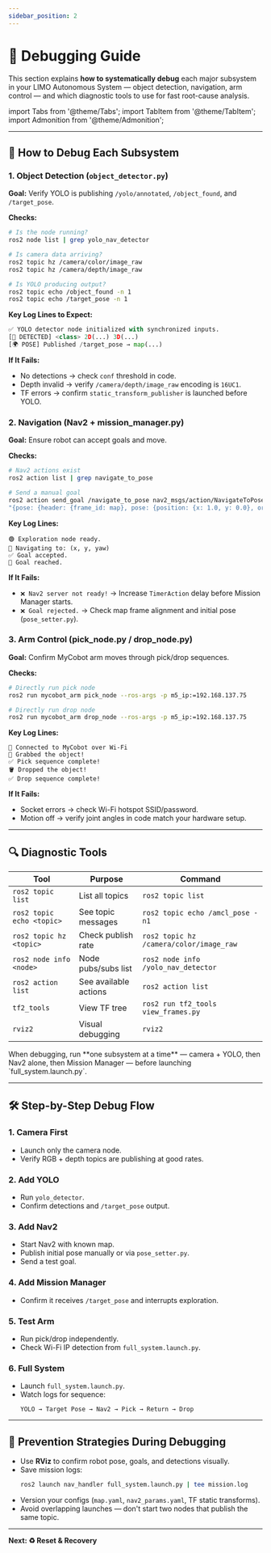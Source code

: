 ```yaml
---
sidebar_position: 2
---
```


# 🐞 Debugging Guide

This section explains **how to systematically debug** each major subsystem in your LIMO Autonomous System — object detection, navigation, arm control — and which diagnostic tools to use for fast root-cause analysis.

import Tabs from '@theme/Tabs';
import TabItem from '@theme/TabItem';
import Admonition from '@theme/Admonition';

---

## 🧩 How to Debug Each Subsystem

### 1. Object Detection (`object_detector.py`)
**Goal:** Verify YOLO is publishing `/yolo/annotated`, `/object_found`, and `/target_pose`.

**Checks:**
```bash
# Is the node running?
ros2 node list | grep yolo_nav_detector

# Is camera data arriving?
ros2 topic hz /camera/color/image_raw
ros2 topic hz /camera/depth/image_raw

# Is YOLO producing output?
ros2 topic echo /object_found -n 1
ros2 topic echo /target_pose -n 1
```

**Key Log Lines to Expect:**
```python
✅ YOLO detector node initialized with synchronized inputs.
[📍 DETECTED] <class> 2D(...) 3D(...)
[🌍 POSE] Published /target_pose → map(...)
```

**If It Fails:**
- No detections → check `conf` threshold in code.
- Depth invalid → verify `/camera/depth/image_raw` encoding is `16UC1`.
- TF errors → confirm `static_transform_publisher` is launched before YOLO.

### 2. Navigation (Nav2 + mission_manager.py)
**Goal:** Ensure robot can accept goals and move.

**Checks:**
```bash
# Nav2 actions exist
ros2 action list | grep navigate_to_pose

# Send a manual goal
ros2 action send_goal /navigate_to_pose nav2_msgs/action/NavigateToPose \
"{pose: {header: {frame_id: map}, pose: {position: {x: 1.0, y: 0.0}, orientation: {w: 1.0}}}}"
```

**Key Log Lines:**
```
🟢 Exploration node ready.
🚀 Navigating to: (x, y, yaw)
✅ Goal accepted.
🏁 Goal reached.
```

**If It Fails:**
- `❌ Nav2 server not ready!` → Increase `TimerAction` delay before Mission Manager starts.
- `❌ Goal rejected.` → Check map frame alignment and initial pose (`pose_setter.py`).

### 3. Arm Control (pick_node.py / drop_node.py)
**Goal:** Confirm MyCobot arm moves through pick/drop sequences.

**Checks:**
```bash
# Directly run pick node
ros2 run mycobot_arm pick_node --ros-args -p m5_ip:=192.168.137.75

# Directly run drop node
ros2 run mycobot_arm drop_node --ros-args -p m5_ip:=192.168.137.75
```

**Key Log Lines:**
```
🤖 Connected to MyCobot over Wi-Fi
🧲 Grabbed the object!
✅ Pick sequence complete!
🪣 Dropped the object!
✅ Drop sequence complete!
```

**If It Fails:**
- Socket errors → check Wi-Fi hotspot SSID/password.
- Motion off → verify joint angles in code match your hardware setup.

---

## 🔍 Diagnostic Tools

| Tool | Purpose | Command |
|------|---------|---------|
| `ros2 topic list` | List all topics | `ros2 topic list` |
| `ros2 topic echo <topic>` | See topic messages | `ros2 topic echo /amcl_pose -n1` |
| `ros2 topic hz <topic>` | Check publish rate | `ros2 topic hz /camera/color/image_raw` |
| `ros2 node info <node>` | Node pubs/subs list | `ros2 node info /yolo_nav_detector` |
| `ros2 action list` | See available actions | `ros2 action list` |
| `tf2_tools` | View TF tree | `ros2 run tf2_tools view_frames.py` |
| `rviz2` | Visual debugging | `rviz2` |

<Admonition type="tip" title="Pro Tip">
When debugging, run **one subsystem at a time** — camera + YOLO, then Nav2 alone, then Mission Manager — before launching `full_system.launch.py`.
</Admonition>

---

## 🛠 Step-by-Step Debug Flow

### 1. Camera First
- Launch only the camera node.
- Verify RGB + depth topics are publishing at good rates.

### 2. Add YOLO
- Run `yolo_detector`.
- Confirm detections and `/target_pose` output.

### 3. Add Nav2
- Start Nav2 with known map.
- Publish initial pose manually or via `pose_setter.py`.
- Send a test goal.

### 4. Add Mission Manager
- Confirm it receives `/target_pose` and interrupts exploration.

### 5. Test Arm
- Run pick/drop independently.
- Check Wi-Fi IP detection from `full_system.launch.py`.

### 6. Full System
- Launch `full_system.launch.py`.
- Watch logs for sequence:
  ```
  YOLO → Target Pose → Nav2 → Pick → Return → Drop
  ```

---

## 🧠 Prevention Strategies During Debugging

- Use **RViz** to confirm robot pose, goals, and detections visually.
- Save mission logs:
  ```bash
  ros2 launch nav_handler full_system.launch.py | tee mission.log
  ```
- Version your configs (`map.yaml`, `nav2_params.yaml`, TF static transforms).
- Avoid overlapping launches — don't start two nodes that publish the same topic.

---

**Next: ♻ Reset & Recovery**
